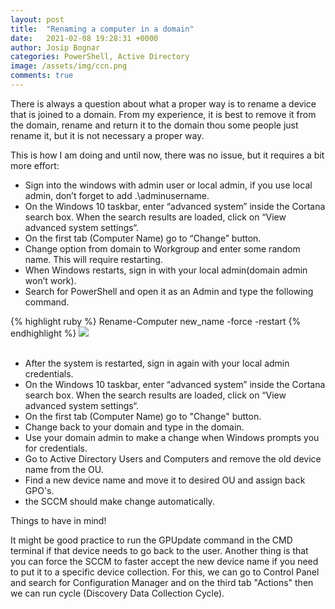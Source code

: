 ```yaml
---
layout: post
title:  "Renaming a computer in a domain"
date:   2021-02-08 19:28:31 +0000
author: Josip Bognar
categories: PowerShell, Active Directory
image: /assets/img/ccn.png
comments: true
---
```


There is always a question about what a proper way is to rename a device that is joined to a domain. From my experience, it is best to remove it from the domain, rename and return it to the domain thou some people just rename it, but it is not necessary a proper way.

This is how I am doing and until now, there was no issue, but it requires a bit more effort:
- Sign into the windows with admin user or local admin, if you use local admin, don’t forget to add .\adminusername.
- On the Windows 10 taskbar, enter “advanced system” inside the Cortana search box. When the search results are loaded, click on “View advanced system settings“.
- On the first tab (Computer Name) go to “Change” button.
- Change option from domain to Workgroup and enter some random name. This will require restarting.
- When Windows restarts, sign in with your local admin(domain admin won’t work).
- Search for PowerShell and open it as an Admin and type the following command.

{% highlight ruby %}
Rename-Computer new_name -force -restart
{% endhighlight %}
<img src="{{ page.image }}">
<br><br>

- After the system is restarted, sign in again with your local admin credentials.
- On the Windows 10 taskbar, enter “advanced system” inside the Cortana search box. When the search results are loaded, click on “View advanced system settings“.
- On the first tab (Computer Name) go to "Change" button.
- Change back to your domain and type in the domain.
- Use your domain admin to make a change when Windows prompts you for credentials.
- Go to Active Directory Users and Computers and remove the old device name from the OU.
- Find a new device name and move it to desired OU and assign back GPO's.
- the SCCM should make change automatically.

Things to have in mind!

It might be good practice to run the GPUpdate command in the CMD terminal if that device needs to go back to the user. Another thing is that you can force the SCCM to faster accept the new device name if you need to put it to a specific device collection. For this, we can go to Control Panel and search for Configuration Manager and on the third tab "Actions" then we can run cycle (Discovery Data Collection Cycle).